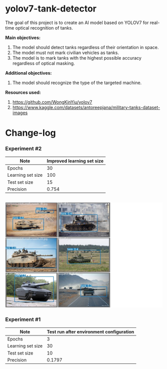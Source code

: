 
# yolov7-tank-detector

The goal of this project is to create an AI model based on YOLOV7 for real-time optical recognition of tanks. 

 **Main objectives:**
1. The model should detect tanks regardless of their orientation in space.
2. The model must not mark civilian vehicles as tanks. 
3. The model is to mark tanks with the highest possible accuracy regardless of optical masking.

 **Additional objectives:**
1. The model should recognize the type of the targeted machine.

**Resources used:**
1. https://github.com/WongKinYiu/yolov7
2. https://www.kaggle.com/datasets/antoreepjana/military-tanks-dataset-images


# Change-log

### Experiment #2
| Note|Improved learning set size  |
|--|--|
|Epochs  | 30 |
| Learning set size | 100 |
| Test set size |  15|
| Precision |   0.754|
![enter image description here](https://raw.githubusercontent.com/Steglinsky/yolov7-tank-detector/main/preview/exp2.jpg)
---
### Experiment #1
| Note | Test run after environment configuration |
|--|--|
|Epochs  | 3 |
| Learning set size | 30 |
| Test set size |  10|
| Precision |   0.1797|

